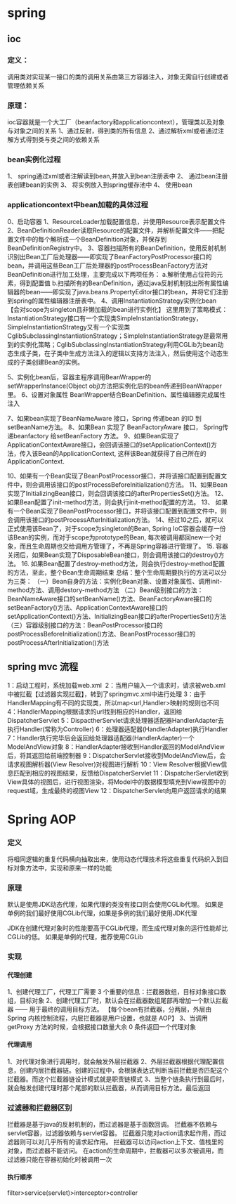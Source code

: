 # spring

## ioc

### 定义：
调用类对实现某一接口的类的调用关系由第三方容器注入，对象无需自行创建或者管理依赖关系

### 原理：
ioc容器就是一个大工厂（beanfactory和applicationcontext），管理类以及对象与对象之间的关系
1、通过反射，得到类的所有信息
2、通过解析xml或者通过注解方式得到类与类之间的依赖关系

### bean实例化过程
1、 spring通过xml或者注解读到bean,并放入到bean注册表中
2、 通过bean注册表创建bean的实例
3、 将实例放入到spring缓存池中
4、 使用bean

### applicationcontext中bean加载的具体过程
0、启动容器
1、ResourceLoader加载配置信息，并使用Resource表示配置文件
2、BeanDefinitionReader读取Resource的配置文件，并解析配置文件——把配置文件中的每个<bean>解析成一个BeanDefinition对象，并保存到BeanDefinitionRegistry中。
3、容器扫描所有的BeanDefinition，使用反射机制识别出Bean工厂后处理器——即实现了BeanFactoryPostProcessor接口的bean，并调用这些Bean工厂后处理器的postProcessBeanFactory方法对BeanDefinition进行加工处理，主要完成以下两项任务：
a.解析使用占位符的<bean>元素，得到配置值
b.扫描所有的BeanDefinition，通过java反射机制找出所有属性编辑器的bean——即实现了java.beans.PropertyEditor接口的bean，并将它们注册到spring的属性编辑器注册表中。
4、调用InstantiationStrategy实例化bean【会对scope为singleton且非懒加载的bean进行实例化】
这里用到了策略模式：InstantiationStrategy接口有一个实现类SimpleInstantiationStrategy，SimpleInstantiationStrategy又有一个实现类CglibSubclassingInstantiationStrategy；SimpleInstantiationStrategy是最常用到的实例化策略；CglibSubclassingInstantiationStrategy利用CGLib为bean动态生成子类，在子类中生成方法注入的逻辑以支持方法注入，然后使用这个动态生成的子类创建Bean的实例。
  
5、实例化bean后，容器主程序调用BeanWrapper的setWrapperInstance(Object obj)方法把实例化后的bean传递到BeanWrapper里。
6、设置对象属性 BeanWrapper结合BeanDefinition、属性编辑器完成属性注入
  
7、如果bean实现了BeanNameAware 接口，Spring 传递bean 的ID 到 setBeanName方法。
8、如果Bean 实现了 BeanFactoryAware 接口， Spring传递beanfactory 给setBeanFactory 方法。
9、如果Bean实现了ApplicationContextAware接口，会回调该接口的setApplicationContext()方法，传入该Bean的ApplicationContext, 这样该Bean就获得了自己所在的ApplicationContext.
  
  
10、如果有一个Bean实现了BeanPostProcessor接口，并将该接口配置到配置文件中，则会调用该接口的postProcessBeforeInitialization()方法。
11、如果Bean实现了InitializingBean接口，则会回调该接口的afterPropertiesSet()方法。
12、 如果Bean配置了init-method方法，则会执行init-method配置的方法。
13、 如果有一个Bean实现了BeanPostProcessor接口，并将该接口配置到配置文件中，则会调用该接口的postProcessAfterInitialization方法。
14、经过10之后，就可以正式使用该Bean了，对于scope为singleton的Bean, Spring IoC容器会缓存一份该Bean的实例，而对于scope为prototype的Bean, 每次被调用都回new一个对象，而且生命周期也交给调用方管理了，不再是Spring容器进行管理了。
15. 容器关闭后，如果Bean实现了DisposableBean接口，则会调用该接口的destroy()方法。
16. 如果Bean配置了destroy-method方法，则会执行destroy-method配置的方法，至此，整个Bean生命周期结束
总结：整个生命周期要执行的方法可以分为三类：
（一）Bean自身的方法：实例化Bean对象、设置对象属性、调用init-method方法、调用destory-method方法
（二）Bean级别接口的方法：BeanNameAware接口的setBeanName()方法、BeanFactoryAware接口的setBeanFactory()方法、ApplicationContextAware接口的setApplicationContext()方法、InitializingBean接口的afterPropertiesSet()方法
（三）容器级别接口的方法：BeanPostProcessor接口的postProcessBeforeInitialization()方法、BeanPostProcessor接口的postProcessAfterInitialization()方法

## spring mvc 流程
1：启动工程时，系统加载web.xml 
2：当用户输入一个请求时，请求被web.xml中被拦截【过滤器实现拦截】，转到了springmvc.xml中进行处理
3：由于HandlerMapping有不同的实现类，所以map<url,Handler>映射的规则也不同
4：HandlerMapping根据请求的url找到相应的Handler，返回给DispatcherServlet
5：DispactherServlet请求处理器适配器HandlerAdapter去执行Handler(常称为Controller)
6：处理器适配器(HandlerAdapter)执行Handler
7：Handler执行完毕后会返回给处理器适配器(HandlerAdapter)一个ModelAndView对象
8：HandlerAdapter接收到Handler返回的ModelAndView后，将其返回给前端控制器
9：DispatcherServlet接收到ModelAndView后，会请求视图解析器(View Resolver)对视图进行解析
10：View Resolver根据View信息匹配到相应的视图结果，反馈给DispatcherServlet
11：DispatcherServlet收到View具体的视图后，进行视图渲染，将Model中的数据模型填充到View视图中的request域，生成最终的视图View
12：DispatcherServlet向用户返回请求的结果


# Spring AOP

### 定义
将相同逻辑的重复代码横向抽取出来，使用动态代理技术将这些重复代码织入到目标对象方法中，实现和原来一样的功能

### 原理 
默认是使用JDK动态代理，如果代理的类没有接口则会使用CGLib代理。
如果是单例的我们最好使用CGLib代理，如果是多例的我们最好使用JDK代理

JDK在创建代理对象时的性能要高于CGLib代理，而生成代理对象的运行性能却比CGLib的低。
如果是单例的代理，推荐使用CGLib

### 实现
#### 代理创建
1、创建代理工厂，代理工厂需要 3 个重要的信息：拦截器数组，目标对象接口数组，目标对象
2、创建代理工厂时，默认会在拦截器数组尾部再增加一个默认拦截器 —— 用于最终的调用目标方法。
【每个bean有拦截器，分两层，外层由 Spring 内核控制流程，内层拦截器是用户设置，也就是 AOP】
3、当调用 getProxy 方法的时候，会根据接口数量大余 0 条件返回一个代理对象

#### 代理调用
1、对代理对象进行调用时，就会触发外层拦截器 
2、外层拦截器根据代理配置信息，创建内层拦截器链。创建的过程中，会根据表达式判断当前拦截是否匹配这个拦截器。而这个拦截器链设计模式就是职责链模式
3、当整个链条执行到最后时，就会触发创建代理时那个尾部的默认拦截器，从而调用目标方法。最后返回

### 过滤器和拦截器区别
拦截器是基于java的反射机制的，而过滤器是基于函数回调。
拦截器不依赖与servlet容器，过滤器依赖与servlet容器。
拦截器只能对action请求起作用，而过滤器则可以对几乎所有的请求起作用。
拦截器可以访问action上下文、值栈里的对象，而过滤器不能访问。
在action的生命周期中，拦截器可以多次被调用，而过滤器只能在容器初始化时被调用一次
 #### 执行顺序
 filter>service(servlet)>interceptor>controller
